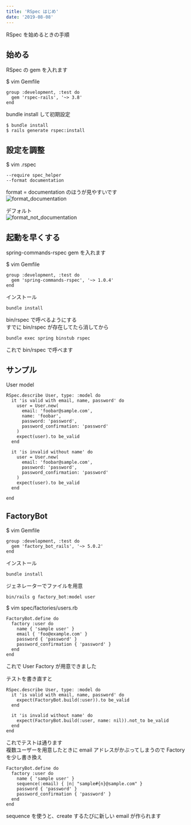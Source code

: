 ```yaml
---
title: 'RSpec はじめ'
date: '2019-08-08'
---
```


RSpec を始めるときの手順

## 始める

RSpec の gem を入れます

\$ vim Gemfile

```
group :development, :test do
  gem 'rspec-rails', '~> 3.8'
end
```

bundle install して初期設定

```
$ bundle install
$ rails generate rspec:install
```

## 設定を調整

\$ vim .rspec

```
--require spec_helper
--format documentation
```

format = documentation のほうが見やすいです  
![format_documentation](/rspec/format_not_document.webp)

デフォルト  
![format_not_documentation](/rspec/format_document.webp)

## 起動を早くする

spring-commands-rspec gem を入れます

\$ vim Gemfile

```
group :development, :test do
  gem 'spring-commands-rspec', '~> 1.0.4'
end
```

インストール

```
bundle install
```

bin/rspec で呼べるようにする  
すでに bin/rspec が存在してたら消してから

```
bundle exec spring binstub rspec
```

これで bin/rspec で呼べます

## サンプル

User model

```
RSpec.describe User, type: :model do
  it 'is valid with email, name, password' do
    user = User.new(
      email: 'foobar@sample.com',
      name: 'foobar',
      password: 'password',
      password_confirmation: 'password'
    )
    expect(user).to be_valid
  end

  it 'is invalid without name' do
    user = User.new(
      email: 'foobar@sample.com',
      password: 'password',
      password_confirmation: 'password'
    )
    expect(user).to be_valid
  end

end
```

## FactoryBot

\$ vim Gemfile

```
group :development, :test do
  gem 'factory_bot_rails', '~> 5.0.2'
end
```

インストール

```
bundle install
```

ジェネレーターでファイルを用意

```
bin/rails g factory_bot:model user
```

\$ vim spec/factories/users.rb

```
FactoryBot.define do
  factory :user do
    name { 'sample user' }
    email { 'foo@example.com' }
    password { 'password' }
    password_confirmation { 'password' }
  end
end
```

これで User Factory が用意できました

テストを書き直すと

```
RSpec.describe User, type: :model do
  it 'is valid with email, name, password' do
    expect(FactoryBot.build(:user)).to be_valid
  end

  it 'is invalid without name' do
    expect(FactoryBot.build(:user, name: nil)).not_to be_valid
  end
end
```

これでテストは通ります  
複数ユーザーを用意したときに email アドレスがかぶってしまうので Factory を少し書き換え

```
FactoryBot.define do
  factory :user do
    name { 'sample user' }
    sequence(:email) { |n| "sample#{n}@sample.com" }
    password { 'password' }
    password_confirmation { 'password' }
  end
end
```

sequence を使うと、create するたびに新しい email が作られます
